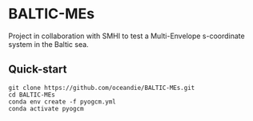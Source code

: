# BALTIC-MEs
Project in collaboration with SMHI to test a Multi-Envelope s-coordinate system in the Baltic sea.

## Quick-start

```shell
git clone https://github.com/oceandie/BALTIC-MEs.git
cd BALTIC-MEs
conda env create -f pyogcm.yml
conda activate pyogcm
